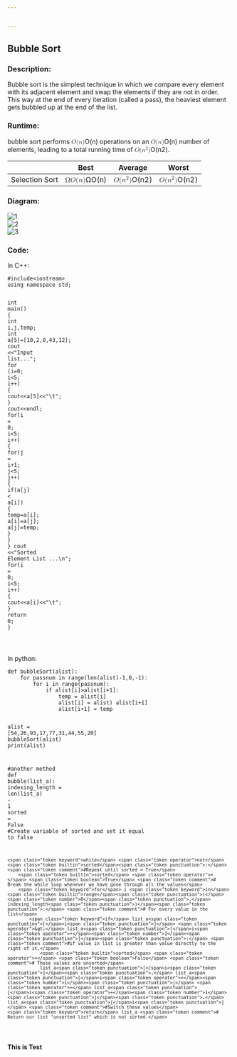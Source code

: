 ```yaml
---


---
```


<h2 id="bubble-sort">Bubble Sort</h2>
<h3 id="description">Description:</h3>
<p>Bubble sort is the simplest technique in which we compare every element with its adjacent element and swap the elements if they are not in order. This way at the end of every iteration (called a pass), the heaviest element gets bubbled up at the end of the list.</p>
<h3 id="runtime">Runtime:</h3>
<p>bubble sort performs <span class="katex--inline"><span class="katex"><span class="katex-mathml"><math><semantics><mrow><mi>O</mi><mo stretchy="false">(</mo><mi>n</mi><mo stretchy="false">)</mo></mrow><annotation encoding="application/x-tex">O(n)</annotation></semantics></math></span><span class="katex-html" aria-hidden="true"><span class="base"><span class="strut" style="height: 1em; vertical-align: -0.25em;"></span><span class="mord mathdefault" style="margin-right: 0.02778em;">O</span><span class="mopen">(</span><span class="mord mathdefault">n</span><span class="mclose">)</span></span></span></span></span> operations on an <span class="katex--inline"><span class="katex"><span class="katex-mathml"><math><semantics><mrow><mi>O</mi><mo stretchy="false">(</mo><mi>n</mi><mo stretchy="false">)</mo></mrow><annotation encoding="application/x-tex">O(n)</annotation></semantics></math></span><span class="katex-html" aria-hidden="true"><span class="base"><span class="strut" style="height: 1em; vertical-align: -0.25em;"></span><span class="mord mathdefault" style="margin-right: 0.02778em;">O</span><span class="mopen">(</span><span class="mord mathdefault">n</span><span class="mclose">)</span></span></span></span></span> number of elements, leading to a total running time of <span class="katex--inline"><span class="katex"><span class="katex-mathml"><math><semantics><mrow><mi>O</mi><mo stretchy="false">(</mo><msup><mi>n</mi><mn>2</mn></msup><mo stretchy="false">)</mo></mrow><annotation encoding="application/x-tex">O(n^2)</annotation></semantics></math></span><span class="katex-html" aria-hidden="true"><span class="base"><span class="strut" style="height: 1.06411em; vertical-align: -0.25em;"></span><span class="mord mathdefault" style="margin-right: 0.02778em;">O</span><span class="mopen">(</span><span class="mord"><span class="mord mathdefault">n</span><span class="msupsub"><span class="vlist-t"><span class="vlist-r"><span class="vlist" style="height: 0.814108em;"><span class="" style="top: -3.063em; margin-right: 0.05em;"><span class="pstrut" style="height: 2.7em;"></span><span class="sizing reset-size6 size3 mtight"><span class="mord mtight">2</span></span></span></span></span></span></span></span><span class="mclose">)</span></span></span></span></span>.</p>

<table>
<thead>
<tr>
<th></th>
<th>Best</th>
<th>Average</th>
<th>Worst</th>
</tr>
</thead>
<tbody>
<tr>
<td>Selection Sort</td>
<td><span class="katex--inline"><span class="katex"><span class="katex-mathml"><math><semantics><mrow><mi mathvariant="normal">Ω</mi><mi>O</mi><mo stretchy="false">(</mo><mi>n</mi><mo stretchy="false">)</mo></mrow><annotation encoding="application/x-tex">ΩO(n)</annotation></semantics></math></span><span class="katex-html" aria-hidden="true"><span class="base"><span class="strut" style="height: 1em; vertical-align: -0.25em;"></span><span class="mord">Ω</span><span class="mord mathdefault" style="margin-right: 0.02778em;">O</span><span class="mopen">(</span><span class="mord mathdefault">n</span><span class="mclose">)</span></span></span></span></span></td>
<td><span class="katex--inline"><span class="katex"><span class="katex-mathml"><math><semantics><mrow><mi>O</mi><mo stretchy="false">(</mo><msup><mi>n</mi><mn>2</mn></msup><mo stretchy="false">)</mo></mrow><annotation encoding="application/x-tex">O(n^2)</annotation></semantics></math></span><span class="katex-html" aria-hidden="true"><span class="base"><span class="strut" style="height: 1.06411em; vertical-align: -0.25em;"></span><span class="mord mathdefault" style="margin-right: 0.02778em;">O</span><span class="mopen">(</span><span class="mord"><span class="mord mathdefault">n</span><span class="msupsub"><span class="vlist-t"><span class="vlist-r"><span class="vlist" style="height: 0.814108em;"><span class="" style="top: -3.063em; margin-right: 0.05em;"><span class="pstrut" style="height: 2.7em;"></span><span class="sizing reset-size6 size3 mtight"><span class="mord mtight">2</span></span></span></span></span></span></span></span><span class="mclose">)</span></span></span></span></span></td>
<td><span class="katex--inline"><span class="katex"><span class="katex-mathml"><math><semantics><mrow><mi>O</mi><mo stretchy="false">(</mo><msup><mi>n</mi><mn>2</mn></msup><mo stretchy="false">)</mo></mrow><annotation encoding="application/x-tex">O(n^2)</annotation></semantics></math></span><span class="katex-html" aria-hidden="true"><span class="base"><span class="strut" style="height: 1.06411em; vertical-align: -0.25em;"></span><span class="mord mathdefault" style="margin-right: 0.02778em;">O</span><span class="mopen">(</span><span class="mord"><span class="mord mathdefault">n</span><span class="msupsub"><span class="vlist-t"><span class="vlist-r"><span class="vlist" style="height: 0.814108em;"><span class="" style="top: -3.063em; margin-right: 0.05em;"><span class="pstrut" style="height: 2.7em;"></span><span class="sizing reset-size6 size3 mtight"><span class="mord mtight">2</span></span></span></span></span></span></span></span><span class="mclose">)</span></span></span></span></span></td>
</tr>
</tbody>
</table><h3 id="diagram">Diagram:</h3>
<p><img src="https://cdn.softwaretestinghelp.com/wp-content/qa/uploads/2019/06/bubble-sort-Pass1.png" alt="1"><br>
<img src="https://cdn.softwaretestinghelp.com/wp-content/qa/uploads/2019/06/bubble-sort-Pass2.png" alt="2"><br>
<img src="https://cdn.softwaretestinghelp.com/wp-content/qa/uploads/2019/06/bubble-sort-Pass3.png" alt="3"></p>
<h3 id="code">Code:</h3>
<p>In C++:</p>
<pre class=" language-c"><code class="prism ++ language-c"><span class="token macro property">#<span class="token directive keyword">include</span><span class="token string">&lt;iostream&gt;</span></span>
using namespace std<span class="token punctuation">;</span>

<span class="token keyword">int</span> <span class="token function">main</span><span class="token punctuation">(</span><span class="token punctuation">)</span> <span class="token punctuation">{</span>
	<span class="token keyword">int</span> i<span class="token punctuation">,</span>j<span class="token punctuation">,</span>temp<span class="token punctuation">;</span>
	<span class="token keyword">int</span> a<span class="token punctuation">[</span><span class="token number">5</span><span class="token punctuation">]</span><span class="token operator">=</span><span class="token punctuation">[</span><span class="token number">10</span><span class="token punctuation">,</span><span class="token number">2</span><span class="token punctuation">,</span><span class="token number">0</span><span class="token punctuation">,</span><span class="token number">43</span><span class="token punctuation">,</span><span class="token number">12</span><span class="token punctuation">]</span><span class="token punctuation">;</span>
	cout <span class="token operator">&lt;&lt;</span><span class="token string">"Input list..."</span><span class="token punctuation">;</span>
	<span class="token keyword">for</span> <span class="token punctuation">(</span>i<span class="token operator">=</span><span class="token number">0</span><span class="token punctuation">;</span> i<span class="token operator">&lt;</span><span class="token number">5</span><span class="token punctuation">;</span> i<span class="token operator">++</span><span class="token punctuation">)</span> <span class="token punctuation">{</span>
		cout<span class="token operator">&lt;&lt;</span>a<span class="token punctuation">[</span><span class="token number">5</span><span class="token punctuation">]</span><span class="token operator">&lt;&lt;</span><span class="token string">"\t"</span><span class="token punctuation">;</span>
	<span class="token punctuation">}</span>
	cout<span class="token operator">&lt;&lt;</span>endl<span class="token punctuation">;</span>
	<span class="token keyword">for</span><span class="token punctuation">(</span>i <span class="token operator">=</span> <span class="token number">0</span><span class="token punctuation">;</span> i<span class="token operator">&lt;</span><span class="token number">5</span><span class="token punctuation">;</span> i<span class="token operator">++</span><span class="token punctuation">)</span> <span class="token punctuation">{</span>
		<span class="token keyword">for</span><span class="token punctuation">(</span>j <span class="token operator">=</span> i<span class="token operator">+</span><span class="token number">1</span><span class="token punctuation">;</span> j<span class="token operator">&lt;</span><span class="token number">5</span><span class="token punctuation">;</span> j<span class="token operator">++</span><span class="token punctuation">)</span> <span class="token punctuation">{</span>
			<span class="token keyword">if</span><span class="token punctuation">(</span>a<span class="token punctuation">[</span>j<span class="token punctuation">]</span> <span class="token operator">&lt;</span> a<span class="token punctuation">[</span>i<span class="token punctuation">]</span><span class="token punctuation">)</span> <span class="token punctuation">{</span>
				temp<span class="token operator">=</span>a<span class="token punctuation">[</span>i<span class="token punctuation">]</span><span class="token punctuation">;</span>
				a<span class="token punctuation">[</span>i<span class="token punctuation">]</span><span class="token operator">=</span>a<span class="token punctuation">[</span>j<span class="token punctuation">]</span><span class="token punctuation">;</span>
				a<span class="token punctuation">[</span>j<span class="token punctuation">]</span><span class="token operator">=</span>temp<span class="token punctuation">;</span>
			<span class="token punctuation">}</span>
		<span class="token punctuation">}</span>
	<span class="token punctuation">}</span>
	cout <span class="token operator">&lt;&lt;</span><span class="token string">"Sorted Element List ...\n"</span><span class="token punctuation">;</span>
	<span class="token keyword">for</span><span class="token punctuation">(</span>i <span class="token operator">=</span> <span class="token number">0</span><span class="token punctuation">;</span> i<span class="token operator">&lt;</span><span class="token number">5</span><span class="token punctuation">;</span> i<span class="token operator">++</span><span class="token punctuation">)</span> <span class="token punctuation">{</span>
		cout<span class="token operator">&lt;&lt;</span>a<span class="token punctuation">[</span>i<span class="token punctuation">]</span><span class="token operator">&lt;&lt;</span><span class="token string">"\t"</span><span class="token punctuation">;</span>
	<span class="token punctuation">}</span>
	<span class="token keyword">return</span> <span class="token number">0</span><span class="token punctuation">;</span>
<span class="token punctuation">}</span>

</code></pre>
<p>In python:</p>
<pre class=" language-python"><code class="prism  language-python"><span class="token keyword">def</span> <span class="token function">bubbleSort</span><span class="token punctuation">(</span>alist<span class="token punctuation">)</span><span class="token punctuation">:</span>
    <span class="token keyword">for</span> passnum <span class="token keyword">in</span> <span class="token builtin">range</span><span class="token punctuation">(</span><span class="token builtin">len</span><span class="token punctuation">(</span>alist<span class="token punctuation">)</span><span class="token operator">-</span><span class="token number">1</span><span class="token punctuation">,</span><span class="token number">0</span><span class="token punctuation">,</span><span class="token operator">-</span><span class="token number">1</span><span class="token punctuation">)</span><span class="token punctuation">:</span>
        <span class="token keyword">for</span> i <span class="token keyword">in</span> <span class="token builtin">range</span><span class="token punctuation">(</span>passnum<span class="token punctuation">)</span><span class="token punctuation">:</span>
            <span class="token keyword">if</span> alist<span class="token punctuation">[</span>i<span class="token punctuation">]</span><span class="token operator">&gt;</span>alist<span class="token punctuation">[</span>i<span class="token operator">+</span><span class="token number">1</span><span class="token punctuation">]</span><span class="token punctuation">:</span>
                temp <span class="token operator">=</span> alist<span class="token punctuation">[</span>i<span class="token punctuation">]</span>
                alist<span class="token punctuation">[</span>i<span class="token punctuation">]</span> <span class="token operator">=</span> alist<span class="token punctuation">)</span> alist<span class="token punctuation">[</span>i<span class="token operator">+</span><span class="token number">1</span><span class="token punctuation">]</span>
                alist<span class="token punctuation">[</span>i<span class="token operator">+</span><span class="token number">1</span><span class="token punctuation">]</span> <span class="token operator">=</span> temp

alist <span class="token operator">=</span> <span class="token punctuation">[</span><span class="token number">54</span><span class="token punctuation">,</span><span class="token number">26</span><span class="token punctuation">,</span><span class="token number">93</span><span class="token punctuation">,</span><span class="token number">17</span><span class="token punctuation">,</span><span class="token number">77</span><span class="token punctuation">,</span><span class="token number">31</span><span class="token punctuation">,</span><span class="token number">44</span><span class="token punctuation">,</span><span class="token number">55</span><span class="token punctuation">,</span><span class="token number">20</span><span class="token punctuation">]</span>
bubbleSort<span class="token punctuation">(</span>alist<span class="token punctuation">)</span>
<span class="token keyword">print</span><span class="token punctuation">(</span>alist<span class="token punctuation">)</span>

<span class="token comment">#another method</span>
<span class="token keyword">def</span> <span class="token function">bubble</span><span class="token punctuation">(</span>list_a<span class="token punctuation">)</span><span class="token punctuation">:</span>
	indexing_length <span class="token operator">=</span> <span class="token builtin">len</span><span class="token punctuation">(</span>list_a<span class="token punctuation">)</span> <span class="token operator">-</span> <span class="token number">1</span> 
	<span class="token builtin">sorted</span> <span class="token operator">=</span> <span class="token boolean">False</span> <span class="token comment">#Create variable of sorted and set it equal to false</span>
	
	<span class="token keyword">while</span> <span class="token operator">not</span> <span class="token builtin">sorted</span><span class="token punctuation">:</span> <span class="token comment">#Repeat until sorted = True</span>
		<span class="token builtin">sorted</span> <span class="token operator">=</span> <span class="token boolean">True</span> <span class="token comment"># Break the while loop whenever we have gone through all the values</span>
		<span class="token keyword">for</span> i <span class="token keyword">in</span> <span class="token builtin">range</span><span class="token punctuation">(</span><span class="token number">0</span><span class="token punctuation">,</span> indexing_length<span class="token punctuation">)</span><span class="token punctuation">:</span> <span class="token comment"># For every value in the list</span>
			<span class="token keyword">if</span> list_a<span class="token punctuation">[</span>i<span class="token punctuation">]</span> <span class="token operator">&gt;</span> list_a<span class="token punctuation">[</span>i<span class="token operator">+</span><span class="token number">1</span><span class="token punctuation">]</span><span class="token punctuation">:</span> <span class="token comment">#if value in list is greater than value directly to the right of it,</span>
				<span class="token builtin">sorted</span> <span class="token operator">=</span> <span class="token boolean">False</span> <span class="token comment"># These values are unsorted</span>
				list_a<span class="token punctuation">[</span>i<span class="token punctuation">]</span><span class="token punctuation">,</span> list_a<span class="token punctuation">[</span>i<span class="token operator">+</span><span class="token number">1</span><span class="token punctuation">]</span> <span class="token operator">=</span> list_a<span class="token punctuation">[</span>i<span class="token operator">+</span><span class="token number">1</span><span class="token punctuation">]</span><span class="token punctuation">,</span> list_a<span class="token punctuation">[</span>i<span class="token punctuation">]</span> <span class="token comment">#Switch these values</span>
	<span class="token keyword">return</span> list_a <span class="token comment"># Return our list "unsorted_list" which is not sorted.</span>
</code></pre>
<p><strong>This is Test</strong></p>

